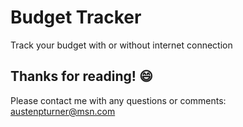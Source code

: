 # Budget Tracker
Track your budget with or without internet connection

## Thanks for reading! :smile:
Please contact me with any questions or comments: austenpturner@msn.com
